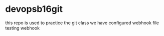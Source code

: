 # devopsb16git
this repo is used to practice the git class
we have configured webhook file
testing webhook
